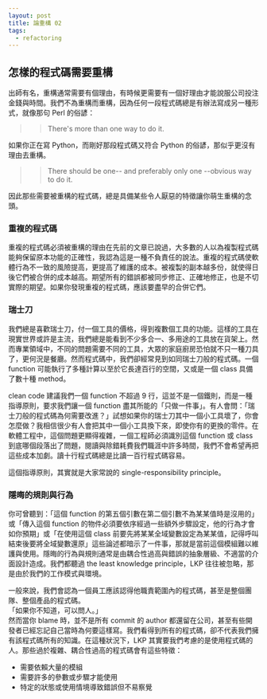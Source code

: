 ```yaml
---
layout: post
title: 論重構 02
tags:
  - refactoring
---
```


## 怎樣的程式碼需要重構

出師有名，重構通常需要有個理由，有時候更需要有一個好理由才能說服公司投注金錢與時間。我們不為重構而重構，因為任何一段程式碼總是有辦法寫成另一種形式，就像那句 Perl 的俗諺：

>> There's more than one way to do it.

如果你正在寫 Python，而剛好那段程式碼又符合 Python 的俗諺，那似乎更沒有理由去重構。

>> There should be one-- and preferably only one --obvious way to do it.

因此那些需要被重構的程式碼，總是具備某些令人厭惡的特徵讓你萌生重構的念頭。

### 重複的程式碼

重複的程式碼必須被重構的理由在先前的文章已說過，大多數的人以為複製程式碼能夠保留原本功能的正確性，我認為這是一種不負責任的說法。重複的程式碼使軟體行為不一致的風險提高，更提高了維護的成本。被複製的副本越多份，就使得日後它們被合併的成本越高。期望所有的錯誤都被同步修正、正確地修正，也是不切實際的期望。如果你發現重複的程式碼，應該要盡早的合併它們。

### 瑞士刀

我們總是喜歡瑞士刀，付一個工具的價格，得到複數個工具的功能。這樣的工具在現實世界或許是主流，我們總是能看到不少多合一、多用途的工具放在貨架上。然而專業領域中，不同的問題需要不同的工具，大眾的家庭廚房恐怕就不只一種刀具了，更何況是餐廳。然而程式碼中，我們卻經常見到如同瑞士刀般的程式碼。一個 function 可能執行了多種計算以至於它長達百行的空間，又或是一個 class 具備了數十種 method。

clean code 建議我們一個 function 不超過 9 行，這並不是一個鐵則，而是一種指導原則，要求我們讓一個 function 盡其所能的「只做一件事」。有人會問：「瑞士刀般的程式碼為何需要改進？」試想如果你的瑞士刀其中一個小工具壞了，你會怎麼做？我相信很少有人會把其中一個小工具換下來，即使你有的更換的零件。在軟體工程中，這個問題更顯得複雜，一個工程師必須識別這個 function 或 class 到底哪個段落出了問題，閱讀與除錯耗費我們職涯中許多時間，我們不會希望再把這些成本加劇。讀十行程式碼總是比讀一百行程式碼容易。

這個指導原則，其實就是大家常說的 single-responsibility principle。

### 隱晦的規則與行為

你可曾聽到：「這個 function 的第五個引數在第二個引數不為某某值時是沒用的」或「傳入這個 function 的物件必須要依序經過一些額外步驟設定，他的行為才會如你預期」或「在使用這個 class 前要先將某某全域變數設定為某某值，記得呼叫結束後要將全域變數還原」這些論述都暗示了一件事，那就是當前這個模組難以維護與使用。隱晦的行為與規則通常是由耦合性過高與錯誤的抽象層級、不適當的介面設計造成。我們都聽過 the least knowledge principle，LKP 往往被忽略，那是由於我們的工作模式與環境。

一般來說，我們會認為一個員工應該認得他職責範圍內的程式碼，甚至是整個團隊、整個產品的程式碼。  
「如果你不知道，可以問人。」  
然而當你 blame 時，並不是所有 commit 的 author 都還留在公司，甚至有些開發者已經忘記自己當時為何要這樣寫。我們看得到所有的程式碼，卻不代表我們擁有該程式碼所有的知識。在這種狀況下，LKP 其實要我們考慮的是使用程式碼的人。那些過於複雜、耦合性過高的程式碼會有這些特徵：

- 需要依賴大量的模組
- 需要許多的參數或步驟才能使用
- 特定的狀態或使用情境導致錯誤但不易察覺

